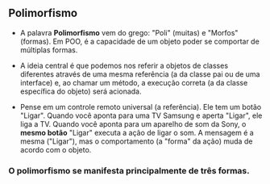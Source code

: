 ## Polimorfismo
- A palavra **Polimorfismo** vem do grego: "Poli" (muitas) e "Morfos" (formas). Em POO, é a capacidade de um objeto poder se comportar de múltiplas formas.

- A ideia central é que podemos nos referir a objetos de classes diferentes através de uma mesma referência (a da classe pai ou de uma interface) e, ao chamar um método, a execução correta (a da classe específica do objeto) será acionada.

- Pense em um controle remoto universal (a referência). Ele tem um botão "Ligar". Quando você aponta para uma TV Samsung e aperta "Ligar", ele liga a TV. Quando você aponta para um aparelho de som da Sony, o **mesmo botão** "Ligar" executa a ação de ligar o som. A mensagem é a mesma ("Ligar"), mas o comportamento (a "forma" da ação) muda de acordo com o objeto.

### O polimorfismo se manifesta principalmente de três formas. 




























